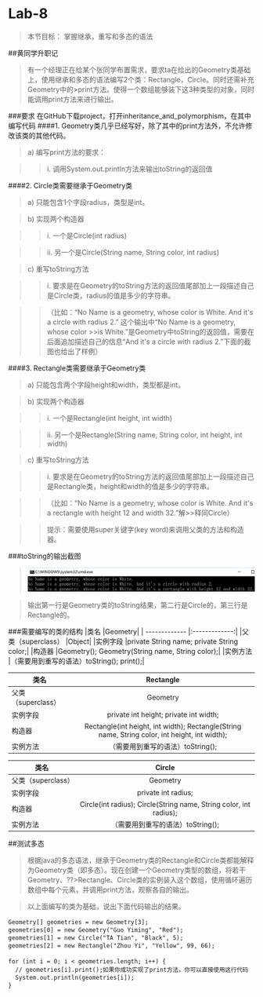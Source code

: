 # Lab-8
>本节目标：
>掌握继承，重写和多态的语法

##黄同学升职记
>有一个经理正在给某个张同学布置需求，要求ta在给出的Geometry类基础上，使用继承和多态的语法编写2个类：Rectangle，Circle。同时还需补充Geometry中的>print方法。使得一个数组能够装下这3种类型的对象，同时能调用print方法来进行输出。

###要求
在GitHub下载project，打开inheritance_and_polymorphism，在其中编写代码
####1.	Geometry类几乎已经写好，除了其中的print方法外，不允许修改该类的其他代码。

>a)	编写print方法的要求：

>>i.	调用System.out.println方法来输出toString的返回值

####2.	Circle类需要继承于Geometry类

>a)	只能包含1个字段radius，类型是int。

>b)	实现两个构造器

>>i.	一个是Circle(int radius)

>>ii.	另一个是Circle(String name, String color, int radius)

>c)	重写toString方法

>>i.	要求是在Geometry的toString方法的返回值尾部加上一段描述自己是Circle类，radius的值是多少的字符串。

>>（比如：“No Name is a geometry, whose color is White. And it's a circle with radius 2.” 这个输出中“No Name is a geometry, whose color >>is White.”是Geometry中toString的返回值，需要在后面追加描述自己的信息“And it's a circle with radius 2.”下面的截图也给出了样例）

####3.	Rectangle类需要继承于Geometry类

>a)	只能包含两个字段height和width，类型都是int。

>b)	实现两个构造器

>>i.	一个是Rectangle(int height, int width)

>>ii.	另一个是Rectangle(String name, String color, int height, int width)

>c)	重写toString方法

>>i.	要求是在Geometry的toString方法的返回值尾部加上一段描述自己是Rectangle类，height和width的值是多少的字符串。

>>（比如：“No Name is a geometry, whose color is White. And it's a rectangle with height 12 and width 32.”解>>释同Circle）

>>提示：需要使用super关键字(key word)来调用父类的方法和构造器。

###toString的输出截图
>![alt tag](https://github.com/java-b/Lab-8/blob/master/image.png)
 
>输出第一行是Geometry类的toString结果，第二行是Circle的，第三行是Rectangle的。

###需要编写的类的结构
|类名	|Geometry|
| ------------- |:-------------:|
|父类（superclass）	|Object|
|实例字段	|private String name; private String color;|
|构造器	|Geometry(); Geometry(String name, String color);|
|实例方法	|（需要用到重写的语法）toString();  print();|

|类名	|Rectangle|
| ------------- |:-------------:|
|父类（superclass）|	Geometry|
|实例字段	|private int height; private int width;|
|构造器	|Rectangle(int height, int width); Rectangle(String name, String color, int height, int width);|
|实例方法	|（需要用到重写的语法）toString();  |

|类名	|Circle|
| ------------- |:-------------:|
|父类（superclass）|	Geometry|
|实例字段	|private int radius;|
|构造器	|Circle(int radius); Circle(String name, String color, int radius);|
|实例方法|	（需要用到重写的语法）toString();|  



##测试多态

>根据java的多态语法，继承于Geometry类的Rectangle和Circle类都能解释为Geometry类（即多态）。现在创建一个Geometry类型的数组，将若干Geometry、??>Rectangle、Circle类的实例装入这个数组，使用循环遍历数组中每个元素，并调用print方法，观察各自的输出。

>以上面编写的类为基础，说出下面代码输出的结果。

```
Geometry[] geometries = new Geometry[3];
geometries[0] = new Geometry("Guo Yiming", "Red");
geometries[1] = new Circle("TA Tian", "Black", 5);
geometries[2] = new Rectangle("Zhou Yi", "Yellow", 99, 66);

for (int i = 0; i < geometries.length; i++) {
  // geometries[i].print();如果你成功实现了print方法，你可以直接使用这行代码
  System.out.println(geometries[i]);
}
```
